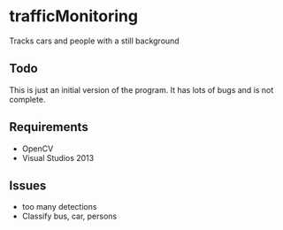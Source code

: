 # trafficMonitoring
Tracks cars and people with a still background

## Todo
This is just an initial version of the program. It has lots of bugs and is not complete. 

## Requirements
- OpenCV
- Visual Studios 2013

## Issues
- too many detections
- Classify bus, car, persons
